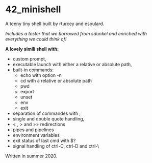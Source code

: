 # 42_minishell
A teeny tiny shell built by rturcey and esoulard.

_Includes a tester that we borrowed from sdunkel and enriched with everything we could think of!_

**A lovely simili shell with:**
  - custom prompt, 
  - executable launch with either a relative or absolute path,
  - built-in commands:
      - echo with option -n
      - cd with a relative or absolute path
      - pwd
      - export
      - unset
      - env
      - exit
  - separation of commandes with ;
  - single and double quote handling, 
  -  < , > and >> redirections
  - pipes and pipelines
  - environment variables
  - exit status of last cmd with $?
  - signal handling of ctrl-C, ctrl-D and ctrl-\ 

Written in summer 2020.
